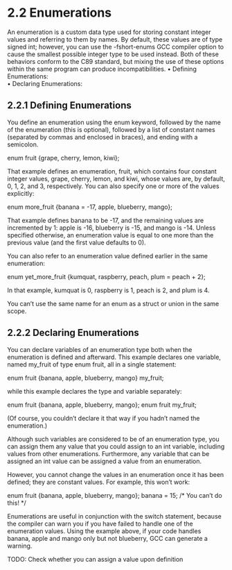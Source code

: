# 2.2 Enumerations

An enumeration is a custom data type used for storing constant integer values and referring to them by names. By default, these values are of type signed int; however, you can use the -fshort-enums GCC compiler option to cause the smallest possible integer type to be used instead. Both of these behaviors conform to the C89 standard, but mixing the use of these options within the same program can produce incompatibilities.
• Defining Enumerations:	  	
• Declaring Enumerations:	  	

## 2.2.1 Defining Enumerations

You define an enumeration using the enum keyword, followed by the name of the enumeration (this is optional), followed by a list of constant names (separated by commas and enclosed in braces), and ending with a semicolon.

enum fruit {grape, cherry, lemon, kiwi};

That example defines an enumeration, fruit, which contains four constant integer values, grape, cherry, lemon, and kiwi, whose values are, by default, 0, 1, 2, and 3, respectively. You can also specify one or more of the values explicitly:

enum more_fruit {banana = -17, apple, blueberry, mango};

That example defines banana to be -17, and the remaining values are incremented by 1: apple is -16, blueberry is -15, and mango is -14. Unless specified otherwise, an enumeration value is equal to one more than the previous value (and the first value defaults to 0).

You can also refer to an enumeration value defined earlier in the same enumeration:

enum yet_more_fruit {kumquat, raspberry, peach,
                     plum = peach + 2};

In that example, kumquat is 0, raspberry is 1, peach is 2, and plum is 4.

You can’t use the same name for an enum as a struct or union in the same scope.


## 2.2.2 Declaring Enumerations

You can declare variables of an enumeration type both when the enumeration is defined and afterward. This example declares one variable, named my_fruit of type enum fruit, all in a single statement:

enum fruit {banana, apple, blueberry, mango} my_fruit;

while this example declares the type and variable separately:

enum fruit {banana, apple, blueberry, mango};
enum fruit my_fruit;

(Of course, you couldn’t declare it that way if you hadn’t named the enumeration.)

Although such variables are considered to be of an enumeration type, you can assign them any value that you could assign to an int variable, including values from other enumerations. Furthermore, any variable that can be assigned an int value can be assigned a value from an enumeration.

However, you cannot change the values in an enumeration once it has been defined; they are constant values. For example, this won’t work:

enum fruit {banana, apple, blueberry, mango};
banana = 15;  /* You can’t do this! */

Enumerations are useful in conjunction with the switch statement, because the compiler can warn you if you have failed to handle one of the enumeration values. Using the example above, if your code handles banana, apple and mango only but not blueberry, GCC can generate a warning. 

TODO: Check whether you can assign a value upon definition
